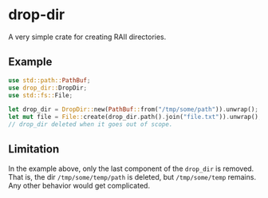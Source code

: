 # drop-dir

A very simple crate for creating RAII directories.

## Example

```rust
use std::path::PathBuf;
use drop_dir::DropDir;
use std::fs::File;

let drop_dir = DropDir::new(PathBuf::from("/tmp/some/path")).unwrap();
let mut file = File::create(drop_dir.path().join("file.txt")).unwrap();
// drop_dir deleted when it goes out of scope.
```

## Limitation

In the example above, only the last component of the `drop_dir` is removed.
That is, the dir `/tmp/some/temp/path` is deleted, but `/tmp/some/temp` remains.
Any other behavior would get complicated.
